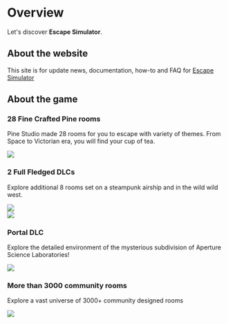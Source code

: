 # Overview

Let's discover **Escape Simulator**.

## About the website

This site is for update news, documentation, how-to and FAQ for [Escape Simulator](https://store.steampowered.com/app/1435790/Escape_Simulator/)



## About the game

### 28 Fine Crafted Pine rooms

Pine Studio made 28 rooms for you to escape with variety of themes.
From Space to Victorian era, you will find your cup of tea.
<div className="article-card">
    <img src={require('./img/ES_compilation_screen.png').default}/>
</div>

### 2 Full Fledged DLCs

Explore additional 8 rooms set on a steampunk airship and in the wild wild west.
<div className="article-card" style={{float:'left'}}>
    <img src={require('./img/bannerDlc1.png').default}/>
</div>
<div className="article-card" style={{float:'left'}}>
    <img src={require('./img/bannerDlc2.png').default}/>
</div>
<div style={{clear:'left'}}/>

### Portal DLC
Explore the detailed environment of the mysterious subdivision of Aperture Science Laboratories!
<div className="article-card" style={{float:'left'}}>
    <img src={require('./img/bannerPortal.png').default}/>
</div>
<div style={{clear:'left'}}/>

### More than 3000 community rooms

Explore a vast universe of 3000+ community designed rooms
<div className="article-card">
    <img src={require('./img/ES_Community-Made_rooms.png').default}/>
</div>